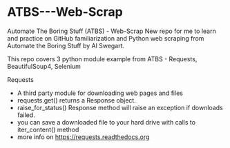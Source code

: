 # ATBS---Web-Scrap

Automate The Boring Stuff (ATBS) - Web-Scrap
New repo for me to learn and practice on GitHub familiarization and Python web scraping from Automate the Boring Stuff by Al Swegart.

This repo covers 3 python module example from ATBS - Requests, BeautifulSoup4, Selenium

Requests
- A third party module for downloading web pages and files
- requests.get() returns a Response object.
- raise_for_status() Response method will raise an exception if downloads failed.
- you can save a downloaded file to your hard drive with calls to iter_content() method
- more info on https://requests.readthedocs.org
